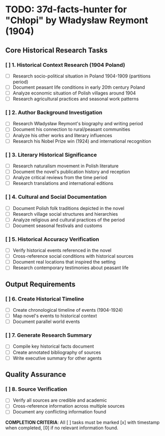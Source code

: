 # TODO: 37d-facts-hunter for "Chłopi" by Władysław Reymont (1904)

## Core Historical Research Tasks

### [ ] 1. Historical Context Research (1904 Poland)
- [ ] Research socio-political situation in Poland 1904-1909 (partitions period)
- [ ] Document peasant life conditions in early 20th century Poland
- [ ] Analyze economic situation of Polish villages around 1904
- [ ] Research agricultural practices and seasonal work patterns

### [ ] 2. Author Background Investigation
- [ ] Research Władysław Reymont's biography and writing period
- [ ] Document his connection to rural/peasant communities
- [ ] Analyze his other works and literary influences
- [ ] Research his Nobel Prize win (1924) and international recognition

### [ ] 3. Literary Historical Significance
- [ ] Research naturalism movement in Polish literature
- [ ] Document the novel's publication history and reception
- [ ] Analyze critical reviews from the time period
- [ ] Research translations and international editions

### [ ] 4. Cultural and Social Documentation
- [ ] Document Polish folk traditions depicted in the novel
- [ ] Research village social structures and hierarchies
- [ ] Analyze religious and cultural practices of the period
- [ ] Document seasonal festivals and customs

### [ ] 5. Historical Accuracy Verification
- [ ] Verify historical events referenced in the novel
- [ ] Cross-reference social conditions with historical sources
- [ ] Document real locations that inspired the setting
- [ ] Research contemporary testimonies about peasant life

## Output Requirements

### [ ] 6. Create Historical Timeline
- [ ] Create chronological timeline of events (1904-1924)
- [ ] Map novel's events to historical context
- [ ] Document parallel world events

### [ ] 7. Generate Research Summary
- [ ] Compile key historical facts document
- [ ] Create annotated bibliography of sources
- [ ] Write executive summary for other agents

## Quality Assurance

### [ ] 8. Source Verification
- [ ] Verify all sources are credible and academic
- [ ] Cross-reference information across multiple sources
- [ ] Document any conflicting information found

**COMPLETION CRITERIA**: All [ ] tasks must be marked [x] with timestamp when completed, [0] if no relevant information found.